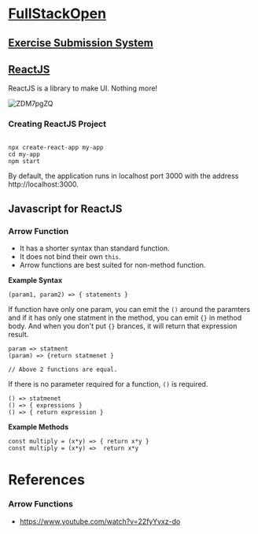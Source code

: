 # [FullStackOpen](https://fullstackopen.com/en/)


## [Exercise Submission System](https://studies.cs.helsinki.fi/stats/courses/fullstackopen)

## [ReactJS](https://reactjs.org/)

ReactJS is a library to make UI. Nothing more!

![ZDM7pgZQ](https://user-images.githubusercontent.com/204423/160538410-7313d36c-bf31-45d4-a909-1c654418f6ac.png)


### Creating ReactJS Project

```

npx create-react-app my-app
cd my-app
npm start
```

By default, the application runs in localhost port 3000 with the address http://localhost:3000.


## Javascript for ReactJS

### Arrow Function

- It has a shorter syntax than standard function.
- It does not bind their own `this`.
- Arrow functions are best suited for non-method function.

**Example Syntax**

```
(param1, param2) => { statements }
```

If function have only one param, you can emit the `()` around the paramters and if it has only one statment in the method, you can emit `{}` in method body. And when you don't put `{}` brances, it will return that expression result.

```
param => statment
(param) => {return statmenet }

// Above 2 functions are equal.
```

If there is no parameter required for a function, `()` is required.

```
() => statmenet
() => { expressions }
() => { return expression }
```

**Example Methods**

```
const multiply = (x*y) => { return x*y }
const multiply = (x*y) =>  return x*y 
```


# References

### Arrow Functions

- https://www.youtube.com/watch?v=22fyYvxz-do


